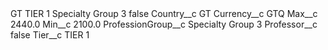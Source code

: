 <?xml version="1.0" encoding="UTF-8"?>
<CustomMetadata xmlns="http://soap.sforce.com/2006/04/metadata" xmlns:xsi="http://www.w3.org/2001/XMLSchema-instance" xmlns:xsd="http://www.w3.org/2001/XMLSchema">
    <label>GT TIER 1 Specialty Group 3</label>
    <protected>false</protected>
    <values>
        <field>Country__c</field>
        <value xsi:type="xsd:string">GT</value>
    </values>
    <values>
        <field>Currency__c</field>
        <value xsi:type="xsd:string">GTQ</value>
    </values>
    <values>
        <field>Max__c</field>
        <value xsi:type="xsd:double">2440.0</value>
    </values>
    <values>
        <field>Min__c</field>
        <value xsi:type="xsd:double">2100.0</value>
    </values>
    <values>
        <field>ProfessionGroup__c</field>
        <value xsi:type="xsd:string">Specialty Group 3</value>
    </values>
    <values>
        <field>Professor__c</field>
        <value xsi:type="xsd:boolean">false</value>
    </values>
    <values>
        <field>Tier__c</field>
        <value xsi:type="xsd:string">TIER 1</value>
    </values>
</CustomMetadata>
